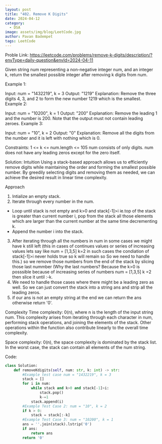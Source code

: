 ```yaml
---
layout: post
title: "402. Remove K Digits"
date: 2024-04-12
category:
  - DSA
image: assets/img/blog/LeetCode.jpg
author: Pavan Badempet
tags: LeetCode
---
```


Proble Link: https://leetcode.com/problems/remove-k-digits/description/?envType=daily-question&envId=2024-04-11

Given string num representing a non-negative integer num, and an integer k, return the smallest possible integer after removing k digits from num.

Example 1:

Input: num = "1432219", k = 3
Output: "1219"
Explanation: Remove the three digits 4, 3, and 2 to form the new number 1219 which is the smallest.
Example 2:

Input: num = "10200", k = 1
Output: "200"
Explanation: Remove the leading 1 and the number is 200. Note that the output must not contain leading zeroes.
Example 3:

Input: num = "10", k = 2
Output: "0"
Explanation: Remove all the digits from the number and it is left with nothing which is 0.
 

Constraints:
1 <= k <= num.length <= 105
num consists of only digits.
num does not have any leading zeros except for the zero itself.


Solution:
Intuition
Using a stack-based approach allows us to efficiently remove digits while maintaining the order and forming the smallest possible number. By greedily selecting digits and removing them as needed, we can achieve the desired result in linear time complexity.

Approach
1. Intialize an empty stack.
2. Iterate through every number in the num.
* Loop until stack is not empty and k>0 and stack[-1]>i ie.top of the stack is greater than current number i, pop from the stack all those elements which are larger than the current number at the same time decrementing k.
* Append the number i into the stack.
3. After iterating through all the numbers in num in some cases we might have k still left (this in cases of continues values or series of increasing values lets say like num = [1,3,5] k=2 in such cases the condiation of stack[-1]>i never holds true so k will remain so So we need to handle this.) so we remove those numbers from the end of the stack by slicing those last nummber (Why the last numbers? Because the k>0 is posssible because of increasing series of numbers num = [1,3,5] k =2 then slice it until :-k.
4. We need to handle those cases where there might be a leading zero as well. So we can just convert the stack into a string ans and strip all the leading zeros.
5. if our ans is not an empty string at the end we can return the ans otherwise return '0'.

Complexity
Time complexity:
0(n), where n is the length of the input string num. This complexity arises from iterating through each character in num, performing stack operations, and joining the elements of the stack. Other operations within the function also contribute linearly to the overall time complexity.

Space complexity:
0(n), the space complexity is dominated by the stack list. In the worst case, the stack can contain all elements of the num string.

Code:
```python
class Solution:
    def removeKdigits(self, num: str, k: int) -> str:
        #Example test case num = "1432219", k = 3
        stack = []
        for i in num:
            while stack and k>0 and stack[-1]>i:
                stack.pop()
                k-=1
            stack.append(i)
        #Example Test Case 2: num = "10", k = 2
        if k > 0:
            stack = stack[:-k] 
        #Example Test Case 3: num = "10200", k = 1
        ans = ''.join(stack).lstrip('0')
        if ans:
            return ans
        return '0'
  ```
